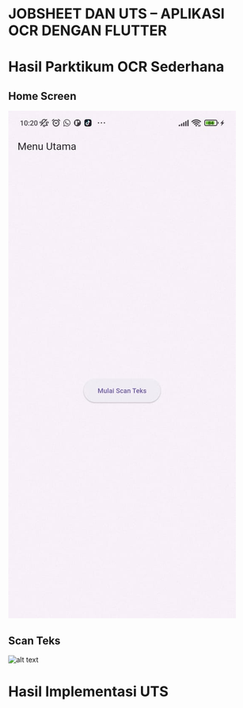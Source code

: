 # JOBSHEET DAN UTS  – APLIKASI OCR DENGAN  FLUTTER

# Hasil Parktikum OCR Sederhana

## Home Screen
![hasil1](images/01.jpg)

## Scan Teks
![alt text](images/02.gif)

# Hasil Implementasi UTS
